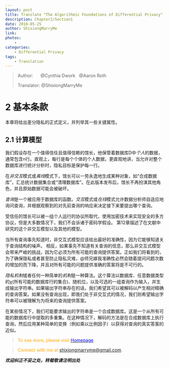 ```yaml
--- 
layout: post
title: Translate "The Algorithmic Foundations of Differential Privacy"
description: Chapter2/Section1 
date: 2018-05-25 
author: ShixiongMarryMe  
link: 
photos:
    -
categories:
    - Differential Privacy
tags: 
    - Translation
--- 
```


>Author: &#160;&#160;&#160;&#160;&#160;@Cynthia Dwork &#160;&#160;@Aaron Roth
>
>Translator: @ShixiongMarryMe

# 2 基本条款

本章将给出差分隐私的正式定义，并列举其一些关键属性。

## 2.1 计算模型

我们假设存在一个值得信任且值得信赖的馆长，他保管着数据库D中*个人*的数据，通常包含n行。直观上，每行是每个个体的个人数据，更直观地讲，当允许对整个数据库进行统计分析时，隐私目标是保护每一行。

在*非交互*模式或*离线*模式下，馆长可以一劳永逸地生成某种对象，如“合成数据库”，汇总统计数据集合或“清理数据库”。在此版本发布后，馆长不再扮演其他角色，并且原始数据可能会被破坏。

*查询*是一个被应用于数据库的函数。*交互*模式或*在线*模式允许数据分析师自适应地询问查询，并根据观察到的对先前查询的响应来决定接下来要提出哪个查询。

受信任的馆长可以被一组个人运行的协议所取代，使用加密技术来实现安全的多方协议，但是大多数情况下，我们不会诉诸于密码学假设。 第12章描述了在文献中研究的这个非交互模型以及其他的模型。

当所有查询事先知道时，非交互式模型应该给出最好的准确性，因为它能够知道关于查询结构的噪声。 相反，如果事先不知道有关查询的信息，那么非交互式模型会带来严峻的挑战，因为它必须为所有可能的查询提供答案。正如我们将看到的，为了确保隐私或者甚至防止隐私灾难，@师兄嫁我准确性必然会随着提问问题次数的增加的而下降，并且对所有可能的问题提供准确的答案将是不可行的。

*隐私机制*或者任何一种简单的*机制*是一种算法。这个算法以数据库、任意数据类型的χ(所有可能的数据库行的集合)、随机位，以及可选的一组查询作为输入，并生成输出字符串。如果输出字符串存在的话，我们希望其可以被解码以产生相对精确的查询答案。如果没有查询出现，即我们处于非交互式的情况，我们则希望输出字符串可以被理解为为将来的查询提供答案。

在某些情况下，我们可能要求输出的字符串是一个合成数据库。这是一个从所有可能的数据库行中提取的多重集。在这种情况下，解码的方法是在合成数据库上执行查询，然后应用某种简单的变换（例如乘以比例因子）以获得对查询的真实答案的近似。

> <span style="color:orange"> To see more, please visit [<span style="color:blue">Homepage</span>](https://ShixiongMarryMe.github.io/). </span>

> <span style="color:orange"> Connect with me at <span style="color:blue"><shixiongmarryme@gmail.com></span>. </span>

__*欢迎纠正不妥之处，转载敬请注明出处*__
